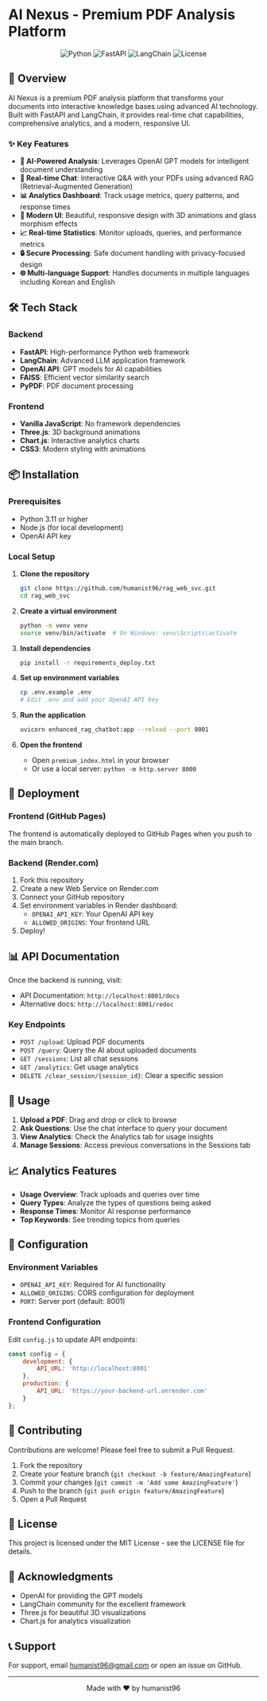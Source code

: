 # AI Nexus - Premium PDF Analysis Platform

<div align="center">
  <img src="https://img.shields.io/badge/Python-3.11+-blue.svg" alt="Python">
  <img src="https://img.shields.io/badge/FastAPI-0.116+-green.svg" alt="FastAPI">
  <img src="https://img.shields.io/badge/LangChain-0.3.18+-orange.svg" alt="LangChain">
  <img src="https://img.shields.io/badge/License-MIT-yellow.svg" alt="License">
</div>

## 🚀 Overview

AI Nexus is a premium PDF analysis platform that transforms your documents into interactive knowledge bases using advanced AI technology. Built with FastAPI and LangChain, it provides real-time chat capabilities, comprehensive analytics, and a modern, responsive UI.

### ✨ Key Features

- **🤖 AI-Powered Analysis**: Leverages OpenAI GPT models for intelligent document understanding
- **💬 Real-time Chat**: Interactive Q&A with your PDFs using advanced RAG (Retrieval-Augmented Generation)
- **📊 Analytics Dashboard**: Track usage metrics, query patterns, and response times
- **🎨 Modern UI**: Beautiful, responsive design with 3D animations and glass morphism effects
- **📈 Real-time Statistics**: Monitor uploads, queries, and performance metrics
- **🔒 Secure Processing**: Safe document handling with privacy-focused design
- **🌐 Multi-language Support**: Handles documents in multiple languages including Korean and English

## 🛠️ Tech Stack

### Backend
- **FastAPI**: High-performance Python web framework
- **LangChain**: Advanced LLM application framework
- **OpenAI API**: GPT models for AI capabilities
- **FAISS**: Efficient vector similarity search
- **PyPDF**: PDF document processing

### Frontend
- **Vanilla JavaScript**: No framework dependencies
- **Three.js**: 3D background animations
- **Chart.js**: Interactive analytics charts
- **CSS3**: Modern styling with animations

## 📦 Installation

### Prerequisites
- Python 3.11 or higher
- Node.js (for local development)
- OpenAI API key

### Local Setup

1. **Clone the repository**
   ```bash
   git clone https://github.com/humanist96/rag_web_svc.git
   cd rag_web_svc
   ```

2. **Create a virtual environment**
   ```bash
   python -m venv venv
   source venv/bin/activate  # On Windows: venv\Scripts\activate
   ```

3. **Install dependencies**
   ```bash
   pip install -r requirements_deploy.txt
   ```

4. **Set up environment variables**
   ```bash
   cp .env.example .env
   # Edit .env and add your OpenAI API key
   ```

5. **Run the application**
   ```bash
   uvicorn enhanced_rag_chatbot:app --reload --port 8001
   ```

6. **Open the frontend**
   - Open `premium_index.html` in your browser
   - Or use a local server: `python -m http.server 8000`

## 🚀 Deployment

### Frontend (GitHub Pages)
The frontend is automatically deployed to GitHub Pages when you push to the main branch.

### Backend (Render.com)
1. Fork this repository
2. Create a new Web Service on Render.com
3. Connect your GitHub repository
4. Set environment variables in Render dashboard:
   - `OPENAI_API_KEY`: Your OpenAI API key
   - `ALLOWED_ORIGINS`: Your frontend URL
5. Deploy!

## 📊 API Documentation

Once the backend is running, visit:
- API Documentation: `http://localhost:8001/docs`
- Alternative docs: `http://localhost:8001/redoc`

### Key Endpoints

- `POST /upload`: Upload PDF documents
- `POST /query`: Query the AI about uploaded documents
- `GET /sessions`: List all chat sessions
- `GET /analytics`: Get usage analytics
- `DELETE /clear_session/{session_id}`: Clear a specific session

## 🎯 Usage

1. **Upload a PDF**: Drag and drop or click to browse
2. **Ask Questions**: Use the chat interface to query your document
3. **View Analytics**: Check the Analytics tab for usage insights
4. **Manage Sessions**: Access previous conversations in the Sessions tab

## 📈 Analytics Features

- **Usage Overview**: Track uploads and queries over time
- **Query Types**: Analyze the types of questions being asked
- **Response Times**: Monitor AI response performance
- **Top Keywords**: See trending topics from queries

## 🔧 Configuration

### Environment Variables
- `OPENAI_API_KEY`: Required for AI functionality
- `ALLOWED_ORIGINS`: CORS configuration for deployment
- `PORT`: Server port (default: 8001)

### Frontend Configuration
Edit `config.js` to update API endpoints:
```javascript
const config = {
    development: {
        API_URL: 'http://localhost:8001'
    },
    production: {
        API_URL: 'https://your-backend-url.onrender.com'
    }
};
```

## 🤝 Contributing

Contributions are welcome! Please feel free to submit a Pull Request.

1. Fork the repository
2. Create your feature branch (`git checkout -b feature/AmazingFeature`)
3. Commit your changes (`git commit -m 'Add some AmazingFeature'`)
4. Push to the branch (`git push origin feature/AmazingFeature`)
5. Open a Pull Request

## 📄 License

This project is licensed under the MIT License - see the LICENSE file for details.

## 🙏 Acknowledgments

- OpenAI for providing the GPT models
- LangChain community for the excellent framework
- Three.js for beautiful 3D visualizations
- Chart.js for analytics visualization

## 📞 Support

For support, email humanist96@gmail.com or open an issue on GitHub.

---

<div align="center">
  Made with ❤️ by humanist96
</div>